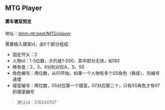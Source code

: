 ## MTG Player

#### 雾车寝室预览

地址：[dmm.ntr.best/MTG/player](dmm.ntr.best/MTG/player)

需要输入寝室id，由5个部分组成:

- 固定开头：2
- 人物id：1-3位数，大约是1-200，其中部分无效，如192
- 稀有度：2，3，4分别对应A，S，SS
- 角色编号：两位数，从01开始，如果一个人物有多个SS角色（换皮），则编号递增
- 寝室编号：两位数，05对应第一个寝室，07对应第二个，只有SS角色才有07的寝室编号

> 默认id：216240107
